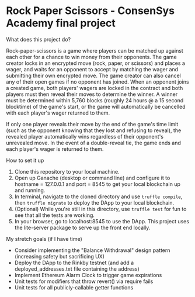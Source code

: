 # Rock Paper Scissors - ConsenSys Academy final project


What does this project do?

Rock-paper-scissors is a game where players can be matched up against each other for a chance to win money from their opponents. The game creator locks in an encrypted move (rock, paper, or scissors) and places a wager, and waits for an opponent to accept by matching the wager and submitting their own encrypted move. The game creator can also cancel any of their open games if no opponent has joined. When an opponent joins a created game, both players' wagers are locked in the contract and both players must then reveal their moves to determine the winner. A winner must be determined within 5,760 blocks (roughly 24 hours @ a 15 second blocktime) of the game's start, or the game will automatically be cancelled with each player's wager returned to them.

If only one player reveals their move by the end of the game's time limit (such as the opponent knowing that they lost and refusing to reveal), the revealed player automatically wins regardless of their opponent's unrevealed move. In the event of a double-reveal tie, the game ends and each player's wager is returned to them.


How to set it up

1) Clone this repository to your local machine.
2) Open up Ganache (desktop or command line) and configure it to hostname = 127.0.0.1 and port = 8545 to get your local blockchain up and running.
3) In terminal, navigate to the cloned directory and use `truffle compile`, then `truffle migrate` to deploy the DApp to your local blockchain.
4) (Optional) While you're still in this directory, use `truffle test` for fun to see that all the tests are working.
5) In your browser, go to localhost:8545 to use the DApp. This project uses the lite-server package to serve up the front end locally.


My stretch goals (if I have time)

- Consider implementing the "Balance Withdrawal" design pattern (increasing safety but sacrificing UX)
- Deploy the DApp to the Rinkby testnet (and add a deployed_addresses.txt file containing the address)
- Implement Ethereum Alarm Clock to trigger game expirations
- Unit tests for modifiers that throw revert() via require fails
- Unit tests for all publicly-callable getter functions
